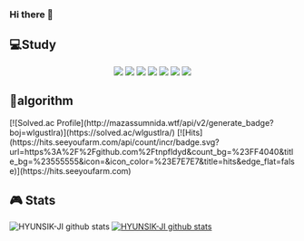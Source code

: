 ### Hi there 👋

<!--
**HYUNSIK-JI/HYUNSIK-JI** is a ✨ _special_ ✨ repository because its `README.md` (this file) appears on your GitHub profile.
Here are some ideas to get you started:

- 🔭 I’m currently working on ...
- 🌱 I’m currently learning ...
- 👯 I’m looking to collaborate on ...
- 🤔 I’m looking for help with ...
- 💬 Ask me about ...
- 📫 How to reach me: ...
- 😄 Pronouns: ...
- ⚡ Fun fact: ...
-->
<h2>💻Study</h2>
    
<div style="text-align:center">    
  <img src="https://img.shields.io/badge/HTML5-red?style=flat-square&logo=html5&logoColor=white"/>
  <img src="https://img.shields.io/badge/CSS-orange?style=flat-square&logo=css3&logoColor=white"/>
  <img src="https://img.shields.io/badge/JAVASCRIPT-yellow?style=flat-square&logo=javascript&logoColor=white"/>
  <img src="https://img.shields.io/badge/Python-red?style=flat-square&logo=Pythont&logoColor=white"/>
  <img src="https://img.shields.io/badge/Unity-blue?style=flat-square&logo=Unityt&logoColor=white"/>
  <img src="https://img.shields.io/badge/Spring5-green?style=flat-square&logo=Spring5t&logoColor=white"/>
  <img src="https://img.shields.io/badge/Django-red?style=flat-square&logo=Pythont&logoColor=white"/>
</div>

<h2>🥇algorithm</h2>

<div sytle="text-align:center">
[![Solved.ac
Profile](http://mazassumnida.wtf/api/v2/generate_badge?boj=wlgustlra)](https://solved.ac/wlgustlra/)  
[![Hits](https://hits.seeyoufarm.com/api/count/incr/badge.svg?url=https%3A%2F%2Fgithub.com%2Ftnpfldyd&count_bg=%23FF4040&title_bg=%23555555&icon=&icon_color=%23E7E7E7&title=hits&edge_flat=false)](https://hits.seeyoufarm.com)
</div>

<h2>🎮 Stats </h2>

![HYUNSIK-JI github stats](https://github-readme-stats.vercel.app/api?username=HYUNSIK-JI&show_icons=true)
[![HYUNSIK-JI github stats](https://github-readme-stats.vercel.app/api/top-langs/?username=HYUNSIK-JI&show_icons=true&hide_border=true&title_color=004386&icon_color=004386&layout=compact)](https://github.com/HYUNSIK-JI)
